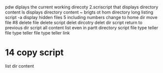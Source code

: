 pdw diplays the current working direcoty
2.scriscript that displays directory content
ls displays directory content
~ brigts ot hom directory
long listing script 
-a display hidden files
5 including numbers
change to home dir
move file
#8 delete file
delete script
delet dircotry
delet dir script
return to previous dir script
 all content list even in partt directory script
file type teller
file type teller
file type teller
link
# 14 copy script
list dir content
